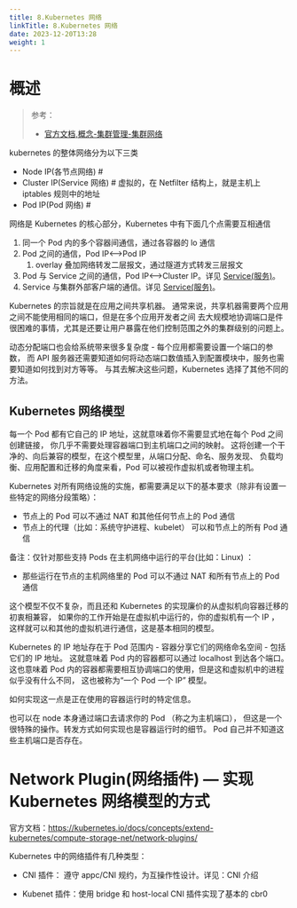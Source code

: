 ```yaml
---
title: 8.Kubernetes 网络
linkTitle: 8.Kubernetes 网络
date: 2023-12-20T13:28
weight: 1
---
```


# 概述

> 参考：
>
> - [官方文档,概念-集群管理-集群网络](https://kubernetes.io/docs/concepts/cluster-administration/networking/)

kubernetes 的整体网络分为以下三类

- Node IP(各节点网络) #
- Cluster IP(Service 网络) # 虚拟的，在 Netfilter 结构上，就是主机上 iptables 规则中的地址
- Pod IP(Pod 网络) #

网络是 Kubernetes 的核心部分，Kubernetes 中有下面几个点需要互相通信

1. 同一个 Pod 内的多个容器间通信，通过各容器的 lo 通信
2. Pod 之间的通信，Pod IP<-->Pod IP
    1. overlay 叠加网络转发二层报文，通过隧道方式转发三层报文
3. Pod 与 Service 之间的通信，Pod IP<-->Cluster IP。详见 [Service(服务)](/docs/10.云原生/2.3.Kubernetes%20容器编排系统/8.Kubernetes%20网络/Service(服务).md)。
4. Service 与集群外部客户端的通信。详见 [Service(服务)](/docs/10.云原生/2.3.Kubernetes%20容器编排系统/8.Kubernetes%20网络/Service(服务).md)。

Kubernetes 的宗旨就是在应用之间共享机器。 通常来说，共享机器需要两个应用之间不能使用相同的端口，但是在多个应用开发者之间 去大规模地协调端口是件很困难的事情，尤其是还要让用户暴露在他们控制范围之外的集群级别的问题上。

动态分配端口也会给系统带来很多复杂度 - 每个应用都需要设置一个端口的参数， 而 API 服务器还需要知道如何将动态端口数值插入到配置模块中，服务也需要知道如何找到对方等等。 与其去解决这些问题，Kubernetes 选择了其他不同的方法。

## Kubernetes 网络模型

每一个 Pod 都有它自己的 IP 地址，这就意味着你不需要显式地在每个 Pod 之间创建链接， 你几乎不需要处理容器端口到主机端口之间的映射。 这将创建一个干净的、向后兼容的模型，在这个模型里，从端口分配、命名、服务发现、 负载均衡、应用配置和迁移的角度来看，Pod 可以被视作虚拟机或者物理主机。

Kubernetes 对所有网络设施的实施，都需要满足以下的基本要求（除非有设置一些特定的网络分段策略）：

- 节点上的 Pod 可以不通过 NAT 和其他任何节点上的 Pod 通信
- 节点上的代理（比如：系统守护进程、kubelet） 可以和节点上的所有 Pod 通信

备注：仅针对那些支持 Pods 在主机网络中运行的平台(比如：Linux) ：

- 那些运行在节点的主机网络里的 Pod 可以不通过 NAT 和所有节点上的 Pod 通信

这个模型不仅不复杂，而且还和 Kubernetes 的实现廉价的从虚拟机向容器迁移的初衷相兼容， 如果你的工作开始是在虚拟机中运行的，你的虚拟机有一个 IP ， 这样就可以和其他的虚拟机进行通信，这是基本相同的模型。

Kubernetes 的 IP 地址存在于 Pod 范围内 - 容器分享它们的网络命名空间 - 包括它们的 IP 地址。 这就意味着 Pod 内的容器都可以通过 localhost 到达各个端口。 这也意味着 Pod 内的容器都需要相互协调端口的使用，但是这和虚拟机中的进程似乎没有什么不同， 这也被称为“一个 Pod 一个 IP” 模型。

如何实现这一点是正在使用的容器运行时的特定信息。

也可以在 node 本身通过端口去请求你的 Pod （称之为主机端口）， 但这是一个很特殊的操作。转发方式如何实现也是容器运行时的细节。 Pod 自己并不知道这些主机端口是否存在。

# Network Plugin(网络插件) — 实现 Kubernetes 网络模型的方式

官方文档：<https://kubernetes.io/docs/concepts/extend-kubernetes/compute-storage-net/network-plugins/>

Kubernetes 中的网络插件有几种类型：

- CNI 插件： 遵守 appc/CNI 规约，为互操作性设计。详见：CNI 介绍

- Kubenet 插件：使用 bridge 和 host-local CNI 插件实现了基本的 cbr0
